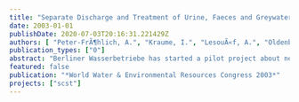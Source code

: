 ```yaml
---
title: "Separate Discharge and Treatment of Urine, Faeces and Greywater Pilot Project"
date: 2003-01-01
publishDate: 2020-07-03T20:16:31.221429Z
authors: [ "Peter-FrÃ¶hlich, A.", "Kraume, I.", "LesouÃ«f, A.", "Oldenburg, M." ]
publication_types: ["0"]
abstract: "Berliner Wasserbetriebe has started a pilot project about new sanitation concepts in conjunction with Vivendi Water in the framework of the Kompetenzzentrum Wasser Berlin. In order to define the experiments for testing new, sustainable sanitation con-cepts a pre-study has been done. This study includes a cost comparison between two new sanitation concepts with gravity and vacuum separation toilets and the conven-tional system. It could be demonstrated that the new sanitation concepts may have cost advantages depending on the situation. This was a further motivation starting a pilot project in Berlin/Brandenburg testing the above mentioned toilet systems under realistic conditions. The operation of the gravity separation toilets concept will start in the summer 2003."
featured: false
publication: "*World Water & Environmental Resources Congress 2003*"
projects: ["scst"]
---
```


